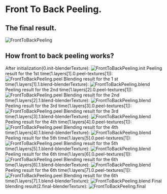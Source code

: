 ﻿# Front To Back Peeling.
## The final result.
![FrontToBackPeeling](https://github.com/bitzhuwei/CSharpGL/blob/master/Demos/FrontToBackPeeling/FrontToBackPeeling.png?raw=true)
## How front to back peeling works?
After initialization(0.init-blenderTexture):
![FrontToBackPeeling.init](https://github.com/bitzhuwei/CSharpGL/blob/master/Demos/FrontToBackPeeling/how/0.init-blenderTexture.png?raw=true)
Peeling result for the 1st time(1.layers[1].0.peel-textures[1]):
![FrontToBackPeeling.peel](https://github.com/bitzhuwei/CSharpGL/blob/master/Demos/FrontToBackPeeling/how/1.layers[1].0.peel-textures[1].png?raw=true)
Blending result for the 1 st time(1.layers[1].1.blend-blenderTexture):
![FrontToBackPeeling.blend](https://github.com/bitzhuwei/CSharpGL/blob/master/Demos/FrontToBackPeeling/how/1.layers[1].1.blend-blenderTexture.png?raw=true)
Peeling result for the 2nd time(1.layers[2].0.peel-textures[1]):
![FrontToBackPeeling.peel](https://github.com/bitzhuwei/CSharpGL/blob/master/Demos/FrontToBackPeeling/how/1.layers[2].0.peel-textures[1].png?raw=true)
Blending result for the 2nd time(1.layers[2].1.blend-blenderTexture):
![FrontToBackPeeling.blend](https://github.com/bitzhuwei/CSharpGL/blob/master/Demos/FrontToBackPeeling/how/1.layers[2].1.blend-blenderTexture.png?raw=true)
Peeling result for the 3rd time(1.layers[3].0.peel-textures[1]):
![FrontToBackPeeling.peel](https://github.com/bitzhuwei/CSharpGL/blob/master/Demos/FrontToBackPeeling/how/1.layers[3].0.peel-textures[1].png?raw=true)
Blending result for the 3rd time(1.layers[3].1.blend-blenderTexture):
![FrontToBackPeeling.blend](https://github.com/bitzhuwei/CSharpGL/blob/master/Demos/FrontToBackPeeling/how/1.layers[3].1.blend-blenderTexture.png?raw=true)
Peeling result for the 4th time(1.layers[4].0.peel-textures[1]):
![FrontToBackPeeling.peel](https://github.com/bitzhuwei/CSharpGL/blob/master/Demos/FrontToBackPeeling/how/1.layers[4].0.peel-textures[1].png?raw=true)
Blending result for the 4th time(1.layers[4].1.blend-blenderTexture):
![FrontToBackPeeling.blend](https://github.com/bitzhuwei/CSharpGL/blob/master/Demos/FrontToBackPeeling/how/1.layers[4].1.blend-blenderTexture.png?raw=true)
Peeling result for the 5th time(1.layers[5].0.peel-textures[1]):
![FrontToBackPeeling.peel](https://github.com/bitzhuwei/CSharpGL/blob/master/Demos/FrontToBackPeeling/how/1.layers[5].0.peel-textures[1].png?raw=true)
Blending result for the 5th time(1.layers[5].1.blend-blenderTexture):
![FrontToBackPeeling.blend](https://github.com/bitzhuwei/CSharpGL/blob/master/Demos/FrontToBackPeeling/how/1.layers[5].1.blend-blenderTexture.png?raw=true)
Peeling result for the 6th time(1.layers[6].0.peel-textures[1]):
![FrontToBackPeeling.peel](https://github.com/bitzhuwei/CSharpGL/blob/master/Demos/FrontToBackPeeling/how/1.layers[6].0.peel-textures[1].png?raw=true)
Blending result for the 6th time(1.layers[6].1.blend-blenderTexture):
![FrontToBackPeeling.blend](https://github.com/bitzhuwei/CSharpGL/blob/master/Demos/FrontToBackPeeling/how/1.layers[6].1.blend-blenderTexture.png?raw=true)
Peeling result for the 6th time(1.layers[7].0.peel-textures[1]):
![FrontToBackPeeling.peel](https://github.com/bitzhuwei/CSharpGL/blob/master/Demos/FrontToBackPeeling/how/1.layers[7].0.peel-textures[1].png?raw=true)
Blending result for the 6th time(1.layers[7].1.blend-blenderTexture):
![FrontToBackPeeling.blend](https://github.com/bitzhuwei/CSharpGL/blob/master/Demos/FrontToBackPeeling/how/1.layers[7].1.blend-blenderTexture.png?raw=true)
Final blending result(2.final-blenderTexture):
![FrontToBackPeeling.final](https://github.com/bitzhuwei/CSharpGL/blob/master/Demos/FrontToBackPeeling/how/2.final-blenderTexture.png?raw=true)
